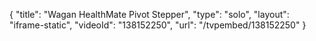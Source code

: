 {
    "title": "Wagan HealthMate Pivot Stepper",
    "type": "solo",
    "layout": "iframe-static",
    "videoId": "138152250",
    "url": "\/tvpembed\/138152250"
}